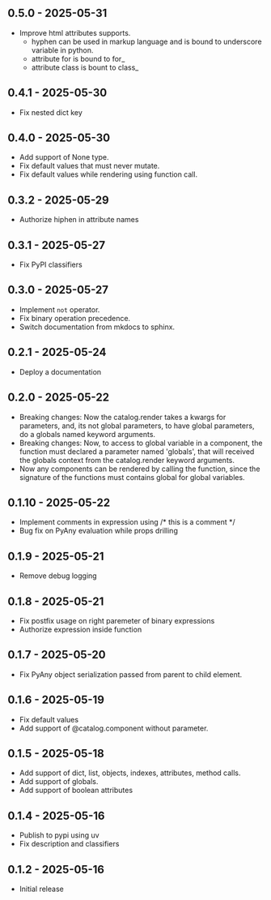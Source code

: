 ## 0.5.0  -  2025-05-31

* Improve html attributes supports.
  * hyphen can be used in markup language and is bound
    to underscore variable in python.
  * attribute for is bound to for_
  * attribute class is bount to class_

## 0.4.1  -  2025-05-30

* Fix nested dict key 

## 0.4.0  -  2025-05-30

* Add support of None type.
* Fix default values that must never mutate.
* Fix default values while rendering using function call.

## 0.3.2  -  2025-05-29

* Authorize hiphen in attribute names 

## 0.3.1  -  2025-05-27

* Fix PyPI classifiers 

## 0.3.0  -  2025-05-27

* Implement `not` operator.
* Fix binary operation precedence.
* Switch documentation from mkdocs to sphinx.

## 0.2.1  -  2025-05-24

* Deploy a documentation 

## 0.2.0  -  2025-05-22

* Breaking changes: Now the catalog.render takes a kwargs for parameters, 
  and, its not global parameters, to have global parameters, do a globals
  named keyword arguments.
* Breaking changes: Now, to access to global variable in a component,
  the function must declared a parameter named 'globals', that will
  received the globals context from the catalog.render keyword arguments.
* Now any components can be rendered by calling the function, since the
  signature of the functions must contains global for global variables.

## 0.1.10  -  2025-05-22

* Implement comments in expression using /* this is a comment */ 
* Bug fix on PyAny evaluation while props drilling

## 0.1.9  -  2025-05-21

* Remove debug logging 

## 0.1.8  -  2025-05-21
* Fix postfix usage on right paremeter of binary expressions
* Authorize expression inside function 

## 0.1.7  -  2025-05-20

* Fix PyAny object serialization passed from parent to child element. 

## 0.1.6  -  2025-05-19

* Fix default values
* Add support of @catalog.component without parameter.

## 0.1.5  -  2025-05-18

* Add support of dict, list, objects, indexes, attributes, method calls.
* Add support of globals.
* Add support of boolean attributes

## 0.1.4  -  2025-05-16

* Publish to pypi using uv 
* Fix description and classifiers 

## 0.1.2  -  2025-05-16

* Initial release 

